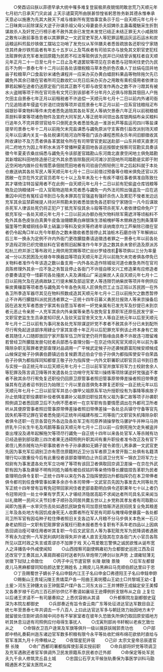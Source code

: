 <!-- { "loadSidebar": true } -->
　　○癸酉诏曰朕以菲德早承大统中罹多难复登宸极夙夜兢惕罔敢怠荒乃天顺元年七月初六日承天门灾此诚  上天示谴莫究所由朕甚惊惶省躬思咎务新其德永惟奉承  天意必以施惠为先其大赦天下咸与维新所有宽恤事宜条示于后一自天顺元年七月十二日昧爽以前除谋反大逆子孙谋杀祖父母父母妻妾杀夫奴婢杀主蛊毒魇魅采生折割谋故杀人及奸党己行榜示者不赦外其余已发觉未发觉已结正未结正罪无大小咸赦除之敢有以赦前事告言者以其罪罪之一文武官吏军民人等犯罪运甎运灰运石运水和炭运粮运料煎盐炒铁做工摆站立功哨了发充仪从军伴膳夫者悉皆疏放各还职役宁家随住其终身炒铁煎盐者有年五十五岁以上及笃疾者有司验实亦与放免其文职官吏犯枉法赃罪例该充军者发回原籍为民若不枉法等赃例该为民并已问结曾诉冤枉者自天顺元年正月二十一日至七月十二日止及考退罢软等项见在京者悉与冠带闲住吏仍为民后不为例一景泰七年十二月以前各处该徵税粮马草本色折色农桑人丁丝绢屯田并地亩子粒粮草户口食盐钞米诸色课程并一应采办买办黄白蜡厨料果品等物除拖欠先已蠲免外其余已徵在官者所司见数收贮以充日后采办买办之用敢有乘机侵用者依律治罪若起解在途者仍送原定衙门验其正数不亏即与收受准作再办之数不许刁蹬其有被水火盗贼等项于所在官司告有文凭已到该部者不分年月久近俱与除豁其佃田人户拖欠田主自景泰七年正月以前租税者不许追偿一天顺元年七月十二日以前内外诸司衙门见追陪递年侵盗亏折浥烂烧毁等项并诓揽景泰七年正月以前一应系官钱粮叚疋布绢银钞草束物料等件未完者悉免追陪其各处军民人等纳欠景泰六年正月以前税粮蜡茶厨料草束等项诸色物件及宣府大同军民人等正统年间领出各库银两绢布籴买粮料行追年久不完并原领官给牛只倒死走失者悉皆免追一淮浙长芦等盐运司四川等盐课提举司景泰七年十二月以前拖欠未完盐课悉与蠲免原派守支客商引盐改派别场天顺元年以后课内关支一各处税课司局河泊所等衙门该办课程悉照永乐年间旧额徵收其所收课钞不及万贯者俱各革罢就令所在有司带管官吏起送赴部一山东并顺天直隶河间二府地方为因上年积水未消不曾播种夏麦田地各该巡按御史按察司官勘实具奏该徵今年夏麦农桑丝绢悉与蠲免先令该部差官踏勘山东河南北直隶空闲地土俱免踏勘其新增起科田地除造册已定外其余悉皆除豁民间河滩沙淤田地所司踏勘是实即于附近空闲地内拨补应有情愿承佃抛荒田地者有司验亩仍照轻例三年之后起科就于本处仓廒送纳其各处军民人等天顺元年七月十二日以前借过预备等仓粮米俱免还官以苏困敝一在京在外文武官员若年七十以上及年未及七十有疾不堪任事者俱准自陈致仕其才堪倚注特旨留用者不在此例一自天顺元年七月十二日以前有犯偷盗仓库钱粮等物及边饷粮储并一应入官赃物追陪未完者悉与蠲免一内外法司照出强盗及一应在逃重囚中间恐有冤枉诏书到日与免本罪其在官强盗有强奸杀伤人及累犯不悛者发边远充军其余监禁羁候提人待对并照勘未到者悉皆放免各还职役宁家随住一凡今后谋故杀死军人律该处死仍将正犯户丁抵充军役其余斗殴等项杀死军人者依律偿命免户丁抵充军役一各处天顺元年七月十二日以前派办额办拖欠物料除军需遮洋等顷船料不免外其各色皮张白真黄牛皮鱼油翎鳔黄白麻银珠生漆榆槐栌等木檾麻连包荆条蒲草猫筀等竹黄蜡铜线杂草土硝瀛沙等料及安庆等府递年该纳南京均工芦柴除已徵在官者仍令起角□羊以充今年额办之数未徵收者悉皆停止其油桩木石磨亦待下年解纳以后三年一换永为定例不许内外衙门更改朦胧奏请追徵违者罪之一景泰七年以前各处岁造叚疋除已织完徵丝料在官者照旧起解准作今年岁造之数其余未曾织造及原派苏松杭三府并浙江等布政司上用供用赏赐等项纻丝纱罗绫改机等项俱以三分为率量减一分以苏民困及光禄寺年换器皿等项自天顺元年正月以前拖欠未完者俱各停免已关物料者准作今年该造之数以备支用一内外各处造作除城垣河道仓廒急务所在官司具陈修理外其余一应不急之务暂且停止各衙门不许擅自移文兴工修造果有应修造者亦要奏请定夺一惜薪司各处擡炭人夫及满城山厂采运柴炭人夫自天顺元年七月十二日以前拖欠及在逃病故缺工行提未解及部运官吏人等违限罚纳柴炭等项并年例供应柴炭黄穰苗等项者悉与蠲免其今年各色失班人匠俱免罚工止当正班以苏民困一在外各卫所季造军器尽其见在物料照数成造其天顺元年七月十二日以前拖欠之数悉暂停止不许再行朦胧科派扰民违者罪之一正统十四年召募义勇民壮报效人等来京操备后因在逃发充军者悉放宁家其有自愿当军者听一奸党亲属有已发充军及抄提已未到京者元恶止令亲房一人充军其余内外亲属等亲悉与放免官复原职军还原伍民发宁家一文职官吏监生生员承差知印民人及钦天监官舍天文生人等自正统元年以后至天顺元年七月十二日以前有为事问发各处充军除谋逆奸党不孝者不赦其余不分已未到配所尽行宥免起送该部序用肄业宁家其宣德十年正月以后犯罪充军例该止终本身有亡故者其随住人口随即放回宁家开豁军伍卫所官吏仍将开豁缘由具奏不许故违刁蹬留难若曾经卫所朦胧发册勾扰者兵部悉与查理分豁一在京近侍风宪官天顺元年以前为事降除杂职无赃罪者吏部查理对品调用一广平候武定候子孙还袭候爵富阳候安顺候成山候保定候子孙俱袭伯爵镇远伯复候爵清远伯会宁伯子孙俱为都指挥使安平伯荣昌伯子孙俱为都指挥同知都督王敬子孙为指挥使一内外文职署职试职官员诏书到日悉与实授一自正统元年以后天顺元年七月十二日以前军官并旗军将军力士校尉舍余人等犯罪及陈言调卫降等并发遣各处立功哨守充军常川操练等项除谋逆奸党强盗不孝者不赦其余尽行宥免复还职役仍回原卫原管事者照旧管事原带俸差操者照旧带俸差操其有在逃者诏书到日为始限三个月以里自首俱免本罪复还职役一自正统元年以后天顺元年七月十二日以前官军并总小旗甲父祖原系军功升授职役有为事降等疾故子孙止依降定职役袭职补役者俱准袭补父祖原旧职役其有父祖为事亡故等项子孙袭职照例调卫者悉回原卫后不为例不愿者听一在京军职有告要情愿调出在外都司卫所者听从其便原管事者照旧管事原带俸差操者照旧带俸差操一各处总兵镇守守备等官先因失机等项记罪在官者悉免提问正统年间福建布按二司等衙门文职官失机降除杂职者俱令还职一在京各营在外各边及各处军卫有司原养骑操孳牧马骡驴牛并种马马驹挤乳牛只长生牛毛及鸡鹅等畜自天顺元年七月十二日以前一应倒死拖欠走失被盗并查出埋没及递年起解拖欠等项尽行蠲免一自正统十四年以来各处官军人等杀贼有功已经造册到部驳勘三四次者果无违碍照例升职其间有重升职役者准令改正及有官下弟侄儿男杀贼有功升职事故者许令子孙承袭如无嫡子就令弟侄儿男承袭一文武官吏先因为事充军后调别卫亦有愿住原籍附近卫分当军者原卫未曾开豁二处俱有名籍清理行勾以致重役今后有此重役者该部查理明白止许后调卫分充军一锦衣卫将军力士校尉有为事发遣各处充军立功哨了等项有该回卫者俱取回京调卫差操一在京在外武职有因为事及袭替不明有同姓为婚有被伯叔姑妗等亲倚恃尊长朦胧捏告革职为民者查理明白俱令复职一正统十四年以来在外各卫指挥使因功升都指挥仍在本卫带俸者俱令都司到任食俸管事如果多余亦令本司带俸一文武官员先因为事发去大同等处充军正统十四年曾有旨宥免冠带回家闲住者吏部查勘明白俱令还职果年七十以上者仍令冠带闲住一处士中果有学贯天人才堪经济隐居高蹈不求闻达者所司具名实来闻当以礼徵聘一民间义夫节妇孝子顺孙及同居共爨五世以上乡党称其孝友者有司取勘以闻即为旌表一水旱灾伤去处如遇饥民缺食有司加意抚恤赈济逃民招抚复业免其粮差三年及各处地方有因饥疫身死无人收葬者所在军民有司即与掩埋毋使暴露一各处都司卫所军官有因屯种子粒住俸者照旧关支各边军人月粮不分马步俱关本色米一石只身老幼照旧一文职有犯赃罪曾诉冤枉行勘未报者悉令复职有不系年老四品以上因病告回调治痊可堪任用者听其复职一今后文武官员人等为事犯赃充军为民降调者遇赦不宥永为定例一凡军民利病时政得失并许诸人直言无隐其在京各衙门大小官员各陈所见以匡时政之失言或乖谬亦不加罪于戏  天心笃爱敢忘警惧之诚民欲惟从诞布宽人之泽播告中外咸使闻知
　　○山西按察司副使韩雍初为佥都御史巡抚江西及召还改官宁王奏其出入乘肩舆被召时送者列队举炮带刀捧剑以张声势  上谓雍轻薄无状徵下狱狱上命致仕
　　○丙子中元节遣官祭  长陵  献陵  景陵
　　○后军左都督皮儿马黑麻都督同知伯颜达里乞赐姓名  上赐皮儿马黑麻曰马克顺伯颜达里曰于忠
　　○丁丑赐蜀世子嫡长子名曰申鈘内江王子名曰申金□弗德阳王子名曰申銈申鉨
　　○赐衡山王贵域沅陵王贵燏菜户各一阳曲王美垙稷山王幼土□共黎城王幼＜土爰＞河东王钟鏸太谷王钟鋐菜户煤户各二河东太谷二王并博野王成錀定安王美镡又各奏岁禄千石内三百石折钞供亿不敷请如襄垣王逊燂例折支银布从之自  上复位以后诸王求请不一有司屡奏抑之  上悉优容俯从其请
　　○升都察院左副都御史寇深为本院左都御史
　　○兵部奏近有旨令查云南广东等处征进达官达军数目自正统七年至景泰七年共调去一千八百人  上曰此达官达军多与朝廷效力始因地方未宁就留彼处住劄听调杀贼中间亦有不挈家室者在彼年久恐致失所俱仍取回原安插地方听其休息沿途有司照例应付毋得生事扰人
　　○戊寅刑部尚书轩輗以老疾乞致仕从之
　　○命锦衣卫百户逯杲及军旗等俱升一级以擒获妖贼郭贵功也
　　○户部郎中杨礼奏蓟州迤东诸边官军数多积粮有限今永平等处收贮绵布绵花欲依时直给与官军准其九月十月俸粮从之
　　○夜彗星犯井宿
　　○己卯  太宗文皇帝忌辰遣官祭  长陵
　　○命广西都司署都指挥使彭英实授前职
　　○命兵部将奸党等项调卫及充军遇赦还者官军俱调外卫民发原籍系京民者亦迁外郎
　　○命保定等处军民夫九千余人修筑灵丘县土城
　　○忠国公石亨太平候张轨奏保为事医学训科马勖精通医术乞留太医院从之

